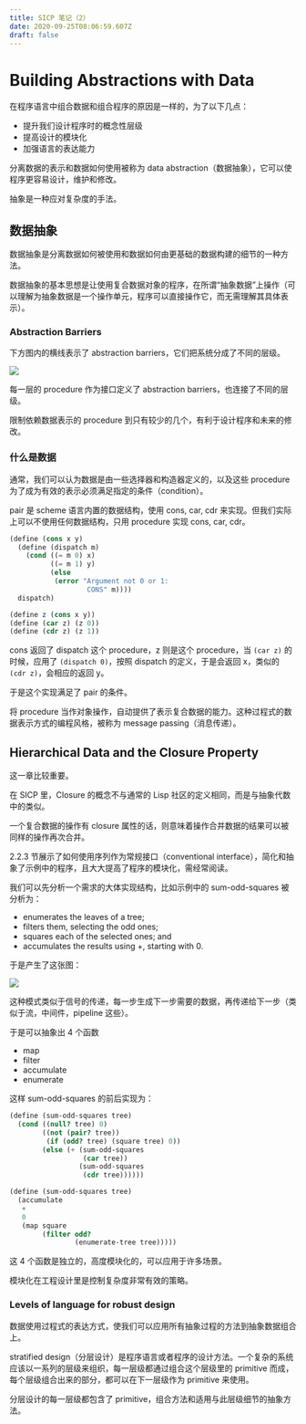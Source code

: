 ```yaml
---
title: SICP 笔记（2）
date: 2020-09-25T08:06:59.607Z
draft: false
---
```

# Building Abstractions with Data

在程序语言中组合数据和组合程序的原因是一样的，为了以下几点：

* 提升我们设计程序时的概念性层级
* 提高设计的模块化
* 加强语言的表达能力

分离数据的表示和数据如何使用被称为 data abstraction（数据抽象），它可以使程序更容易设计，维护和修改。

抽象是一种应对复杂度的手法。

## 数据抽象

数据抽象是分离数据如何被使用和数据如何由更基础的数据构建的细节的一种方法。

数据抽象的基本思想是让使用复合数据对象的程序，在所谓“抽象数据”上操作（可以理解为抽象数据是一个操作单元，程序可以直接操作它，而无需理解其具体表示）。

### Abstraction Barriers

下方图内的横线表示了 abstraction barriers，它们把系统分成了不同的层级。

![](/images/uploads/sicp-figure-2.1.svg)

每一层的 procedure 作为接口定义了 abstraction barriers，也连接了不同的层级。

限制依赖数据表示的 procedure 到只有较少的几个，有利于设计程序和未来的修改。

### 什么是数据

通常，我们可以认为数据是由一些选择器和构造器定义的，以及这些 procedure 为了成为有效的表示必须满足指定的条件（condition）。

pair 是 scheme 语言内置的数据结构，使用 cons, car, cdr 来实现。但我们实际上可以不使用任何数据结构，只用 procedure 实现 cons, car, cdr。

```scheme
(define (cons x y)
  (define (dispatch m)
    (cond ((= m 0) x)
          ((= m 1) y)
          (else 
           (error "Argument not 0 or 1:
                   CONS" m))))
  dispatch)

(define z (cons x y))
(define (car z) (z 0))
(define (cdr z) (z 1))
```

cons 返回了 dispatch 这个 procedure，z 则是这个 procedure，当 `(car z)` 的时候，应用了 `(dispatch 0)`，按照 dispatch 的定义，于是会返回 x，类似的 `(cdr z)`，会相应的返回 y。

于是这个实现满足了 pair 的条件。

将 procedure 当作对象操作，自动提供了表示复合数据的能力。这种过程式的数据表示方式的编程风格，被称为 message passing（消息传递）。

## Hierarchical Data and the Closure Property

这一章比较重要。

在 SICP 里，Closure 的概念不与通常的 Lisp 社区的定义相同，而是与抽象代数中的类似。

一个复合数据的操作有 closure 属性的话，则意味着操作合并数据的结果可以被同样的操作再次合并。

2.2.3 节展示了如何使用序列作为常规接口（conventional interface），简化和抽象了示例中的程序，且大大提高了程序的模块化，需经常阅读。

我们可以先分析一个需求的大体实现结构，比如示例中的 sum-odd-squares 被分析为：

* enumerates the leaves of a tree;
* filters them, selecting the odd ones;
* squares each of the selected ones; and
* accumulates the results using +, starting with 0. 

于是产生了这张图：

![](/images/uploads/fig2.7e.std.svg)

这种模式类似于信号的传递，每一步生成下一步需要的数据，再传递给下一步（类似于流，中间件，pipeline 这些）。

于是可以抽象出 4 个函数
- map
- filter
- accumulate
- enumerate

这样 sum-odd-squares 的前后实现为：

```scheme
(define (sum-odd-squares tree)
  (cond ((null? tree) 0)
        ((not (pair? tree))
         (if (odd? tree) (square tree) 0))
        (else (+ (sum-odd-squares 
                  (car tree))
                 (sum-odd-squares 
                  (cdr tree))))))
```


```scheme
(define (sum-odd-squares tree)
  (accumulate 
   +
   0
   (map square
        (filter odd?
                (enumerate-tree tree)))))
```

这 4 个函数是独立的，高度模块化的，可以应用于许多场景。


模块化在工程设计里是控制复杂度非常有效的策略。


### Levels of language for robust design

数据使用过程式的表达方式，使我们可以应用所有抽象过程的方法到抽象数据组合上。

stratified design（分层设计）是程序语言或者程序的设计方法。一个复杂的系统应该以一系列的层级来组织，每一层级都通过组合这个层级里的 primitive 而成，每个层级组合出来的部分，都可以在下一层级作为 primitive 来使用。

分层设计的每一层级都包含了 primitive，组合方法和适用与此层级细节的抽象方法。


